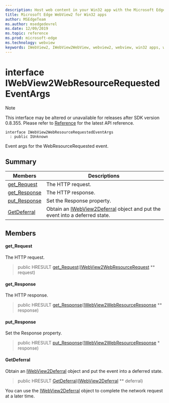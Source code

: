 ```yaml
---
description: Host web content in your Win32 app with the Microsoft Edge WebView2 control
title: Microsoft Edge WebView2 for Win32 apps
author: MSEdgeTeam
ms.author: msedgedevrel
ms.date: 12/09/2019
ms.topic: reference
ms.prod: microsoft-edge
ms.technology: webview
keywords: IWebView2, IWebView2WebView, webview2, webview, win32 apps, win32, edge
---
```


# interface IWebView2WebResourceRequestedEventArgs 

> [!NOTE]
> This interface may be altered or unavailable for releases after SDK version 0.8.355. Please refer to [Reference](../../../webview2-api-reference.md) for the latest API reference.

```
interface IWebView2WebResourceRequestedEventArgs
  : public IUnknown
```

Event args for the WebResourceRequested event.

## Summary

 Members                        | Descriptions
--------------------------------|---------------------------------------------
[get_Request](#get_request) | The HTTP request.
[get_Response](#get_response) | The HTTP response.
[put_Response](#put_response) | Set the Response property.
[GetDeferral](#getdeferral) | Obtain an [IWebView2Deferral](IWebView2Deferral.md) object and put the event into a deferred state.

## Members

#### get_Request 

The HTTP request.

> public HRESULT [get_Request](#get_request)([IWebView2WebResourceRequest](IWebView2WebResourceRequest.md) ** request)

#### get_Response 

The HTTP response.

> public HRESULT [get_Response](#get_response)([IWebView2WebResourceResponse](IWebView2WebResourceResponse.md) ** response)

#### put_Response 

Set the Response property.

> public HRESULT [put_Response](#put_response)([IWebView2WebResourceResponse](IWebView2WebResourceResponse.md) * response)

#### GetDeferral 

Obtain an [IWebView2Deferral](IWebView2Deferral.md) object and put the event into a deferred state.

> public HRESULT [GetDeferral](#getdeferral)([IWebView2Deferral](IWebView2Deferral.md) ** deferral)

You can use the [IWebView2Deferral](IWebView2Deferral.md) object to complete the network request at a later time.
